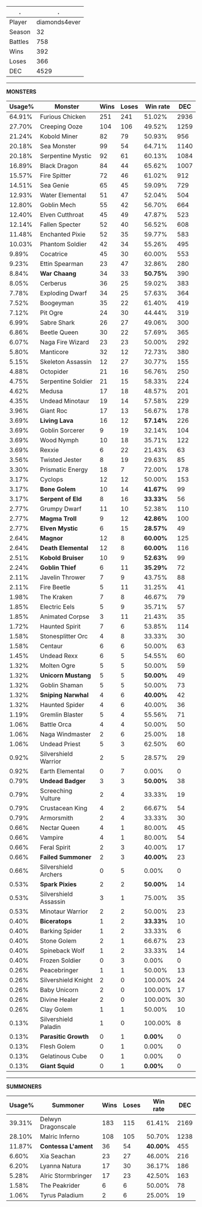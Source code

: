 .|.
|-|-
Player|diamonds4ever
Season|32
Battles|758
Wins|392
Loses|366
DEC|4529

---
**MONSTERS**

Usage%|Monster|Wins|Loses|Win rate|DEC|
-|-|-|-|-|-|
64.91%|Furious Chicken|251|241|51.02%|2936|
27.70%|Creeping Ooze|104|106|49.52%|1259|
21.24%|Kobold Miner|82|79|50.93%|956|
20.18%|Sea Monster|99|54|64.71%|1140|
20.18%|Serpentine Mystic|92|61|60.13%|1084|
16.89%|Black Dragon|84|44|65.62%|1007|
15.57%|Fire Spitter|72|46|61.02%|912|
14.51%|Sea Genie|65|45|59.09%|729|
12.93%|Water Elemental|51|47|52.04%|504|
12.80%|Goblin Mech|55|42|56.70%|664|
12.40%|Elven Cutthroat|45|49|47.87%|523|
12.14%|Fallen Specter|52|40|56.52%|608|
11.48%|Enchanted Pixie|52|35|59.77%|583|
10.03%|Phantom Soldier|42|34|55.26%|495|
9.89%|Cocatrice|45|30|60.00%|553|
9.23%|Ettin Spearman|23|47|32.86%|280|
8.84%|**War Chaang**|34|33|**50.75%**|390|
8.05%|Cerberus|36|25|59.02%|383|
7.78%|Exploding Dwarf|34|25|57.63%|364|
7.52%|Boogeyman|35|22|61.40%|419|
7.12%|Pit Ogre|24|30|44.44%|319|
6.99%|Sabre Shark|26|27|49.06%|300|
6.86%|Beetle Queen|30|22|57.69%|365|
6.07%|Naga Fire Wizard|23|23|50.00%|292|
5.80%|Manticore|32|12|72.73%|380|
5.15%|Skeleton Assassin|12|27|30.77%|155|
4.88%|Octopider|21|16|56.76%|250|
4.75%|Serpentine Soldier|21|15|58.33%|224|
4.62%|Medusa|17|18|48.57%|201|
4.35%|Undead Minotaur|19|14|57.58%|229|
3.96%|Giant Roc|17|13|56.67%|178|
3.69%|**Living Lava**|16|12|**57.14%**|226|
3.69%|Goblin Sorcerer|9|19|32.14%|104|
3.69%|Wood Nymph|10|18|35.71%|122|
3.69%|Rexxie|6|22|21.43%|63|
3.56%|Twisted Jester|8|19|29.63%|85|
3.30%|Prismatic Energy|18|7|72.00%|178|
3.17%|Cyclops|12|12|50.00%|153|
3.17%|**Bone Golem**|10|14|**41.67%**|99|
3.17%|**Serpent of Eld**|8|16|**33.33%**|56|
2.77%|Grumpy Dwarf|11|10|52.38%|110|
2.77%|**Magma Troll**|9|12|**42.86%**|100|
2.77%|**Elven Mystic**|6|15|**28.57%**|49|
2.64%|**Magnor**|12|8|**60.00%**|125|
2.64%|**Death Elemental**|12|8|**60.00%**|116|
2.51%|**Kobold Bruiser**|10|9|**52.63%**|99|
2.24%|**Goblin Thief**|6|11|**35.29%**|72|
2.11%|Javelin Thrower|7|9|43.75%|88|
2.11%|Fire Beetle|5|11|31.25%|41|
1.98%|The Kraken|7|8|46.67%|79|
1.85%|Electric Eels|5|9|35.71%|57|
1.85%|Animated Corpse|3|11|21.43%|35|
1.72%|Haunted Spirit|7|6|53.85%|114|
1.58%|Stonesplitter Orc|4|8|33.33%|30|
1.58%|Centaur|6|6|50.00%|63|
1.45%|Undead Rexx|6|5|54.55%|60|
1.32%|Molten Ogre|5|5|50.00%|59|
1.32%|**Unicorn Mustang**|5|5|**50.00%**|49|
1.32%|Goblin Shaman|5|5|50.00%|73|
1.32%|**Sniping Narwhal**|4|6|**40.00%**|42|
1.32%|Haunted Spider|4|6|40.00%|36|
1.19%|Gremlin Blaster|5|4|55.56%|71|
1.06%|Battle Orca|4|4|50.00%|50|
1.06%|Naga Windmaster|2|6|25.00%|18|
1.06%|Undead Priest|5|3|62.50%|60|
0.92%|Silvershield Warrior|2|5|28.57%|29|
0.92%|Earth Elemental|0|7|0.00%|0|
0.79%|**Undead Badger**|3|3|**50.00%**|38|
0.79%|Screeching Vulture|2|4|33.33%|19|
0.79%|Crustacean King|4|2|66.67%|54|
0.79%|Armorsmith|2|4|33.33%|30|
0.66%|Nectar Queen|4|1|80.00%|45|
0.66%|Vampire|4|1|80.00%|54|
0.66%|Feral Spirit|2|3|40.00%|17|
0.66%|**Failed Summoner**|2|3|**40.00%**|23|
0.66%|Silvershield Archers|0|5|0.00%|0|
0.53%|**Spark Pixies**|2|2|**50.00%**|14|
0.53%|Silvershield Assassin|3|1|75.00%|35|
0.53%|Minotaur Warrior|2|2|50.00%|23|
0.40%|**Biceratops**|1|2|**33.33%**|10|
0.40%|Barking Spider|1|2|33.33%|6|
0.40%|Stone Golem|2|1|66.67%|23|
0.40%|Spineback Wolf|1|2|33.33%|14|
0.40%|Frozen Soldier|0|3|0.00%|0|
0.26%|Peacebringer|1|1|50.00%|13|
0.26%|Silvershield Knight|2|0|100.00%|24|
0.26%|Baby Unicorn|2|0|100.00%|17|
0.26%|Divine Healer|2|0|100.00%|30|
0.26%|Clay Golem|1|1|50.00%|10|
0.13%|Silvershield Paladin|1|0|100.00%|8|
0.13%|**Parasitic Growth**|0|1|**0.00%**|0|
0.13%|Flesh Golem|0|1|0.00%|0|
0.13%|Gelatinous Cube|0|1|0.00%|0|
0.13%|**Giant Squid**|0|1|**0.00%**|0|

---
**SUMMONERS**

Usage%|Summoner|Wins|Loses|Win rate|DEC|
-|-|-|-|-|-|
39.31%|Delwyn Dragonscale|183|115|61.41%|2169|
28.10%|Malric Inferno|108|105|50.70%|1238|
11.87%|**Contessa L'ament**|36|54|**40.00%**|455|
6.60%|Xia Seachan|23|27|46.00%|216|
6.20%|Lyanna Natura|17|30|36.17%|186|
5.28%|Alric Stormbringer|17|23|42.50%|163|
1.58%|The Peakrider|6|6|50.00%|78|
1.06%|Tyrus Paladium|2|6|25.00%|19|
